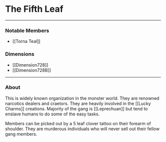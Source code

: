 # The Fifth Leaf
--- 

### Notable Members
- [[Torna Teal]]
### Dimensions
- [[Dimension728]]
-  [[Dimension728B]]
 --- 

### About
This is widely known organization in the monster world. They are renowned narcotics dealers and craetors. They are heavily involved in the [[Lucky Charms]] creations. Majority of the gang is [[Leprechuan]] but tend to enslave humans to do some of the easy tasks.

Members can be picked out by a 5 leaf clover tattoo on their forearm of shoulder. They are murderous individuals who will never sell out their fellow gang members.